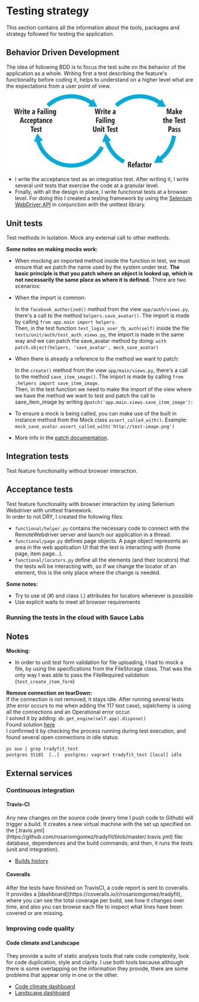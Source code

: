 # Testing strategy

This section contains all the information about the tools, packages and strategy followed for testing the application.

## Behavior Driven Development
The idea of following BDD is to focus the test suite on the behavior of the application as a whole.
Writing first a test describing the feature's functionality before coding it, helps to understand on a higher level what are the expectations from a user point of view.

![BDD cycle](img/bdd_cycle.jpg)

- I write the acceptance test as an integration test. After writing it, I write several unit tests that exercise the code at a granular level.
- Finally, with all the design in place, I write functional tests at a browser level. For doing this I created a testing framework by using the [Selenium WebDriver API](http://selenium.googlecode.com/git/docs/api/py/api.html) in conjunction with the unittest library.

## Unit tests
Test methods in isolation. Mock any external call to other methods.

__Some notes on making mocks work:__  
- When mocking an imported method inside the function in test, we must ensure that we patch the name used by the system under test. __The basic principle is that you patch where an object is looked up, which is not necessarily the same place as where it is defined.__ There are two scenarios:   

- When the import is common:  

    In the ``facebook_authorized()`` method from the view ``app/auth/views.py``, there's a call to the method ``helpers.save_avatar()``. The import is made by calling ``from app.main import helpers``.  
    Then, in the test function ``test_login_user_fb_auth(self)`` inside the file ``tests/unit/auth/test_auth_views.py``, the import is made in the same way and we can patch the save_avatar method by doing: ``with patch.object(helpers, 'save_avatar', mock_save_avatar)``  

  
- When there is already a reference to the method we want to patch:  

    In the ``create()`` method from the view ``app/main/views.py``, there's a call to the method ``save_item_image()``. The import is made by calling ``from .helpers import save_item_image``.  
    Then, in the test function we need to make the import of the view where we have the method we want to test and patch the call to save_item_image by writing ``@patch('app.main.views.save_item_image'):``  

- To ensure a mock is being called, you can make use of the built in instance method from the Mock class ``assert_called_with()``. Example: ``mock_save_avatar.assert_called_with('http://test-image.png')``  
  
- More info in the [patch documentation](http://mock.readthedocs.org/en/latest/patch.html#where-to-patch).  


## Integration tests  
Test feature functionality without browser interaction.

## Acceptance tests
Test feature functionality with browser interaction by using Selenium Webdriver with unittest framework.  
In order to not DRY, I created the following files:  
- ```functional/helper.py``` contains the necessary code to connect with the RemoteWebdriver server and launch our application in a thread.  
- ```functional/page.py``` defines page objects. A page object represents an area in the web application UI that the test is interacting with (home page, item page...).  
- ```functional/locators.py``` define all the elements (and their locators) that the tests will be interacting with, so if we change the locator of an element, this is the only place where the change is needed.  

__Some notes:__  
  - Try to use id (#) and class (.) attributes for locators whenever is possible  
  - Use explicit waits to meet all browser requirements

<h3>Running the tests in the cloud with Sauce Labs</h3>

## Notes
__Mocking:__  
- In order to unit test form validation for file uploading, I had to mock a file, by using the specifications from the FileStorage class. That was the only way I was able to pass the FileRequired validation (``test_create_item_form``)  

__Remove connection on tearDown:__  
If the connection is not removed, it stays idle. After running several tests (the error occurs to me when adding the 117 test case), sqlalchemy is using all the connections and an Operational error occur.  
I solved it by adding: ``db.get_engine(self.app).dispose()``  
Found solution [here](http://stackoverflow.com/questions/18291180/flask-unittest-and-sqlalchemy-using-all-connections)  
I confirmed it by checking the process running during test execution, and found several open connections in idle status:  
```
ps aux | grep tradyfit_test  
postgres 31101  [..]  postgres: vagrant tradyfit_test [local] idle
```

## External services

<h3>Continuous integration</h3>

<h4>Travis-CI</h4>
Any new changes on the source code (every time I push code to Github) will trigger a build. It creates a new virtual machine with the set up specified on the [.travis.yml](https://github.com/rosariomgomez/tradyfit/blob/master/.travis.yml) file: database, dependences and the build commands; and then, it runs the tests (unit and integration).

- [Builds history](https://travis-ci.org/rosariomgomez/tradyfit/builds)

<h4>Coveralls</h4>
After the tests have finished on TravisCI, a code report is sent to coveralls. It provides a [dashboard](https://coveralls.io/r/rosariomgomez/tradyfit), where you can see the total coverage per build, see how it changes over time, and also you can browse each file to inspect what lines have been covered or are missing.

<h3>Improving code quality</h3>

<h4>Code climate and Landscape</h4>
They provide a suite of static analysis tools that rate code complexity, look for code duplication, style and clarity.  
I use both tools because although there is some overlapping on the information they provide, there are some problems that appear only in one or the other.  

- [Code climate dashboard](https://codeclimate.com/github/rosariomgomez/tradyfit)
- [Landscape dashboard](https://landscape.io/github/rosariomgomez/tradyfit) 
